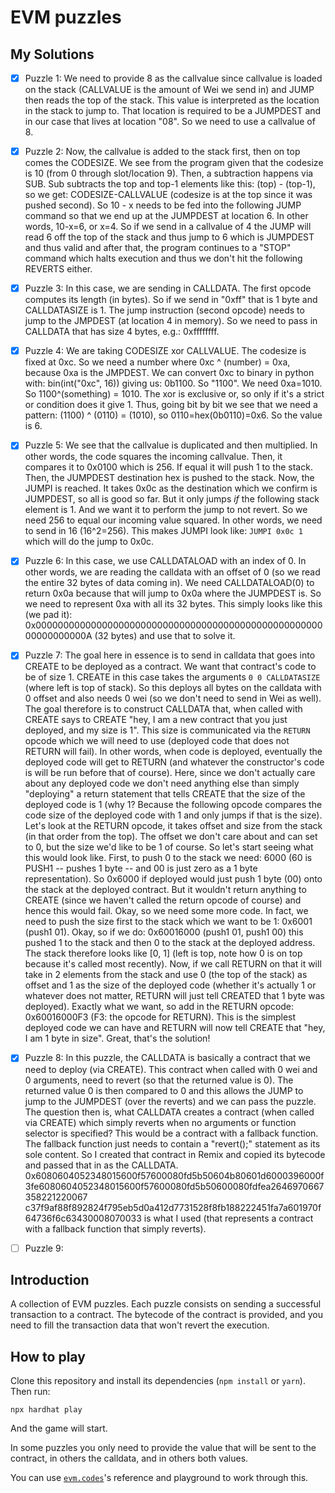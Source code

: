 # EVM puzzles

## My Solutions

- [x] Puzzle 1: We need to provide 8 as the callvalue since callvalue is loaded on the stack (CALLVALUE is the amount of Wei we send in) and JUMP then reads the top of the stack. This value is interpreted as the location in the stack to jump to. That location is required to be a JUMPDEST and in our case that lives at location "08". So we need to use a callvalue of 8.

- [x] Puzzle 2: Now, the callvalue is added to the stack first, then on top comes the CODESIZE. We see from the program given that the codesize is 10 (from 0 through slot/location 9). Then, a subtraction happens via SUB. Sub subtracts the top and top-1 elements like this: (top) - (top-1), so we get: CODESIZE-CALLVALUE (codesize is at the top since it was pushed second). So 10 - x needs to be fed into the following JUMP command so that we end up at the JUMPDEST at location 6. In other words, 10-x=6, or x=4. So if we send in a callvalue of 4 the JUMP will read 6 off the top of the stack and thus jump to 6 which is JUMPDEST and thus valid and after that, the program continues to a "STOP" command which halts execution and thus we don't hit the following REVERTS either.

- [x] Puzzle 3: In this case, we are sending in CALLDATA. The first opcode computes its length (in bytes). So if we send in "0xff" that is 1 byte and CALLDATASIZE is 1. The jump instruction (second opcode) needs to jump to the JMPDEST (at location 4 in memory). So we need to pass in CALLDATA that has size 4 bytes, e.g.: 0xffffffff.

- [x] Puzzle 4: We are taking CODESIZE xor CALLVALUE. The codesize is fixed at 0xc. So we need a number where 0xc ^ (number) = 0xa, because 0xa is the JMPDEST. We can convert 0xc to binary in python with: bin(int("0xc", 16)) giving us: 0b1100. So "1100". We need 0xa=1010. So 1100^(something) = 1010. The xor is exclusive or, so only if it's a strict or condition does it give 1. Thus, going bit by bit we see that we need a pattern: (1100) ^ (0110) = (1010), so 0110=hex(0b0110)=0x6. So the value is 6.

- [x] Puzzle 5: We see that the callvalue is duplicated and then multiplied. In other words, the code squares the incoming callvalue. Then, it compares it to 0x0100 which is 256. If equal it will push 1 to the stack. Then, the JUMPDEST destination hex is pushed to the stack. Now, the JUMPI is reached. It takes 0x0c as the destination which we confirm is JUMPDEST, so all is good so far. But it only jumps *if* the following stack element is 1. And we want it to perform the jump to not revert. So we need 256 to equal our incoming value squared. In other words, we need to send in 16 (16^2=256). This makes JUMPI look like: `JUMPI 0x0c 1` which will do the jump to 0x0c.

- [x] Puzzle 6: In this case, we use CALLDATALOAD with an index of 0. In other words, we are reading the calldata with an offset of 0 (so we read the entire 32 bytes of data coming in). We need CALLDATALOAD(0) to return 0x0a because that will jump to 0x0a where the JUMPDEST is. So we need to represent 0xa with all its 32 bytes. This simply looks like this (we pad it): 0x000000000000000000000000000000000000000000000000000000000000000A (32 bytes) and use that to solve it.

- [x] Puzzle 7: The goal here in essence is to send in calldata that goes into CREATE to be deployed as a contract. We want that contract's code to be of size 1. CREATE in this case takes the arguments `0 0 CALLDATASIZE` (where left is top of stack). So this deploys all bytes on the calldata with 0 offset and also needs 0 wei (so we don't need to send in Wei as well). The goal therefore is to construct CALLDATA that, when called with CREATE says to CREATE "hey, I am a new contract that you just deployed, and my size is 1". This size is communicated via the `RETURN` opcode which we will need to use (deployed code that does not RETURN will fail). In other words, when code is deployed, eventually the deployed code will get to RETURN (and whatever the constructor's code is will be run before that of course). Here, since we don't actually care about any deployed code we don't need anything else than simply "deploying" a return statement that tells CREATE that the size of the deployed code is 1 (why 1? Because the following opcode compares the code size of the deployed code with 1 and only jumps if that is the size). Let's look at the RETURN opcode, it takes offset and size from the stack (in that order from the top). The offset we don't care about and can set to 0, but the size we'd like to be 1 of course. So let's start seeing what this would look like. First, to push 0 to the stack we need: 6000 (60 is PUSH1 -- pushes 1 byte -- and 00 is just zero as a 1 byte representation). So 0x6000 if deployed would just push 1 byte (00) onto the stack at the deployed contract. But it wouldn't return anything to CREATE (since we haven't called the return opcode of course) and hence this would fail. Okay, so we need some more code. In fact, we need to push the size first to the stack which we want to be 1: 0x6001 (push1 01). Okay, so if we do: 0x60016000 (push1 01, push1 00) this pushed 1 to the stack and then 0 to the stack at the deployed address. The stack therefore looks like [0, 1] (left is top, note how 0 is on top because it's called most recently). Now, if we call RETURN on that it will take in 2 elements from the stack and use 0 (the top of the stack) as offset and 1 as the size of the deployed code (whether it's actually 1 or whatever does not matter, RETURN will just tell CREATED that 1 byte was deployed). Exactly what we want, so add in the RETURN opcode: 0x60016000F3 (F3: the opcode for RETURN). This is the simplest deployed code we can have and RETURN will now tell CREATE that "hey, I am 1 byte in size". Great, that's the solution!

- [x] Puzzle 8: In this puzzle, the CALLDATA is basically a contract that we need to deploy (via CREATE). This contract when called with 0 wei and 0 arguments, need to revert (so that the returned value is 0). The returned value 0 is then compared to 0 and this allows the JUMP to jump to the JUMPDEST (over the reverts) and we can pass the puzzle. The question then is, what CALLDATA creates a contract (when called via CREATE) which simply reverts when no arguments or function selector is specified? This would be a contract with a fallback function. The fallback function just needs to contain a "revert();" statement as its sole content. So I created that contract in Remix and copied its bytecode and passed that in as the CALLDATA. 0x6080604052348015600f57600080fd5b50604b80601d6000396000f3fe6080604052348015600f57600080fd5b50600080fdfea2646970667358221220067
c37f9af88f892824f795eb5d0a412d7731528f8fb188222451fa7a601970f64736f6c63430008070033 is what I used (that represents a contract with a fallback function that simply reverts).

- [ ] Puzzle 9:

## Introduction

A collection of EVM puzzles. Each puzzle consists on sending a successful transaction to a contract. The bytecode of the contract is provided, and you need to fill the transaction data that won't revert the execution.

## How to play

Clone this repository and install its dependencies (`npm install` or `yarn`). Then run:

```
npx hardhat play
```

And the game will start.

In some puzzles you only need to provide the value that will be sent to the contract, in others the calldata, and in others both values.

You can use [`evm.codes`](https://www.evm.codes/)'s reference and playground to work through this.
